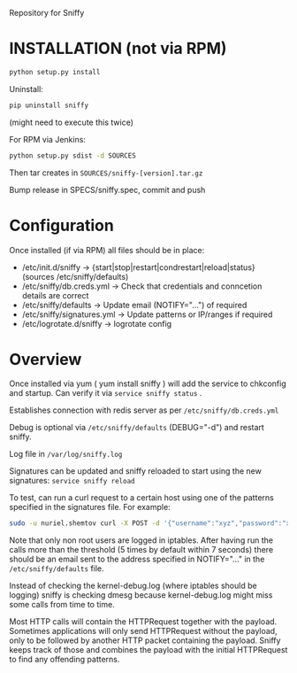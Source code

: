 Repository for Sniffy

# INSTALLATION (not via RPM)
```bash
python setup.py install
```

Uninstall:
```bash
pip uninstall sniffy
```
(might need to execute this twice)

For RPM via Jenkins:
```bash
python setup.py sdist -d SOURCES
```
Then tar creates in `SOURCES/sniffy-[version].tar.gz`

Bump release in SPECS/sniffy.spec, commit and push


# Configuration

Once installed (if via RPM) all files should be in place:

* /etc/init.d/sniffy              -> {start|stop|restart|condrestart|reload|status}  (sources /etc/sniffy/defaults)
* /etc/sniffy/db.creds.yml        -> Check that credentials and conncetion details are correct
* /etc/sniffy/defaults            -> Update email (NOTIFY="...") of required
* /etc/sniffy/signatures.yml      -> Update patterns or IP/ranges if required
* /etc/logrotate.d/sniffy         -> logrotate config

# Overview

Once installed via yum ( yum install sniffy ) will add the service to chkconfig and startup. Can verify it via `service sniffy status` .

Establishes connection with redis server as per `/etc/sniffy/db.creds.yml`

Debug is optional via `/etc/sniffy/defaults` (DEBUG="-d") and restart sniffy.

Log file in `/var/log/sniffy.log`

Signatures can be updated and sniffy reloaded to start using the new signatures: `service sniffy reload`

To test, can run a curl request to a certain host using one of the patterns specified in the signatures file.
For example:
```bash
sudo -u nuriel.shemtov curl -X POST -d '{"username":"xyz","password":"xyz"}' http://x-vps.com/wp-login
```
Note that only non root users are logged in iptables.
After having run the calls more than the threshold (5 times by default within 7 seconds) there should be an email sent to the address specified in NOTIFY="..." in the `/etc/sniffy/defaults` file.

Instead of checking the kernel-debug.log (where iptables should be logging) sniffy is checking dmesg because kernel-debug.log might miss some calls from time to time.

Most HTTP calls will contain the HTTPRequest together with the payload. Sometimes applications will only send HTTPRequest without the payload, only to be followed by another HTTP packet containing the payload. Sniffy keeps track of those and combines the payload with the initial HTTPRequest to find any offending patterns.

